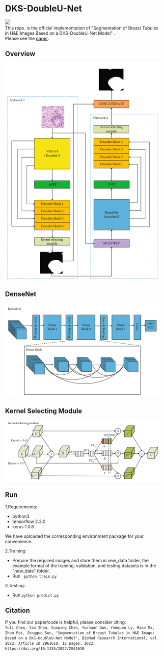 # DKS-DoubleU-Net
![]( https://img.shields.io/badge/license-MIT-green.svg)  
This repo. is the official implementation of "Segmentation of Breast Tubules in H&E Images Based on a DKS-DoubleU-Net Model" .  
Please see the [paper](https://www.hindawi.com/journals/bmri/2022/2961610/).  

## Overview    
![tupian](/images/DKS-DoubleU-Net.png)

## DenseNet    
![tupian](/images/densenet.png)

## Kernel Selecting Module    
![tupian](/images/KSM.png)

## Run  
1.Requirements:  
* python3  
* tensorflow 2.3.0  
* keras 1.0.8  

We have uploaded the corresponding environment package for your convenience.  

2.Training:  
* Prepare the required images and store them in new_data folder, the example format of the training, validation, and testing datasets is in the  "new_data" folder.
* Run ``` python train.py```  

3.Testing:
* Run ```python predict.py```

## Citation  
If you find our paper/code is helpful, please consider citing:  
```Yuli Chen, Yao Zhou, Guoping Chen, Yuchuan Guo, Yanquan Lv, Miao Ma, Zhao Pei, Zengguo Sun, "Segmentation of Breast Tubules in H&E Images Based on a DKS-DoubleU-Net Model", BioMed Research International, vol. 2022, Article ID 2961610, 12 pages, 2022. https://doi.org/10.1155/2022/2961610```



